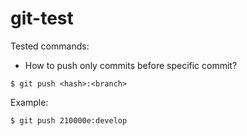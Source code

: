 # git-test

Tested commands:

- How to push only commits before specific commit?

```
$ git push <hash>:<branch>
```

Example:

```
$ git push 210000e:develop
```
